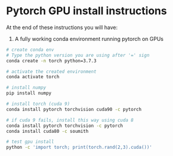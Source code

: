 # Pytorch GPU install instructions    
At the end of these instructions you will have:   
1. A fully working conda environment running pytorch on GPUs

```bash
# create conda env
# Type the python version you are using after '=' sign 
conda create -n torch python=3.7.3

# activate the created environment
conda activate torch

# install numpy
pip install numpy

# install torch (cuda 9)
conda install pytorch torchvision cuda90 -c pytorch

# if cuda 9 fails, install this way using cuda 8 
conda install pytorch torchvision -c pytorch
conda install cuda80 -c soumith

# test gpu install
python -c 'import torch; print(torch.rand(2,3).cuda())'
```
